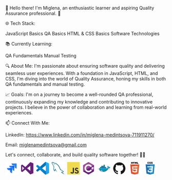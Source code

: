 👋 Hello there! I'm Miglena, an enthusiastic learner and aspiring Quality Assurance professional. 🚀

🌐 Tech Stack:

JavaScript Basics
QA Basics
HTML & CSS Basics
Software Technologies

📚 Currently Learning:

QA Fundamentals
Manual Testing

🔍 About Me:
I'm passionate about ensuring software quality and delivering seamless user experiences. With a foundation in JavaScript, HTML, and CSS, I'm diving into the world of Quality Assurance, honing my skills in both QA fundamentals and manual testing.

📈 Goals:
I'm on a journey to become a well-rounded QA professional, continuously expanding my knowledge and contributing to innovative projects. I believe in the power of collaboration and learning from real-world experiences.

📫 Connect With Me:

LinkedIn: https://www.linkedin.com/in/miglena-medintsova-711911270/

Email: miglenamedintsova@gmail.com

Let's connect, collaborate, and build quality software together! 🚀✨

<div>
  <img src="https://github.com/devicons/devicon/blob/master/icons/jira/jira-original.svg" title="React" alt="React" width="40" height="40"/>&nbsp;
  <img src="https://github.com/devicons/devicon/blob/master/icons/visualstudio/visualstudio-plain.svg" title="SF" alt="sf" width="40" height="40"/>&nbsp;
  <img src="https://github.com/devicons/devicon/blob/master/icons/vscode/vscode-original.svg" title="Python" alt="Py" width="40" height="40"/>&nbsp;
   <img src="https://github.com/devicons/devicon/blob/master/icons/mysql/mysql-plain.svg" title="JQuery" alt="JQuery" width="40" height="40"/>&nbsp;
  <img src="https://github.com/devicons/devicon/blob/master/icons/javascript/javascript-original.svg" title="R" alt="R" width="40" height="40"/>&nbsp;
  <img src="https://github.com/devicons/devicon/blob/v2.14.0/icons/csharp/csharp-original.svg" title="R" alt="R" width="40" height="40"/>&nbsp;
  <img src="https://github.com/devicons/devicon/blob/master/icons/docker/docker-original.svg" title="D3" alt="D3" width="40" height="40"/>&nbsp;
  <img src="https://github.com/devicons/devicon/blob/master/icons/github/github-original.svg" title="D3" alt="D3" width="40" height="40"/>&nbsp;
  <img src="https://github.com/devicons/devicon/blob/master/icons/html5/html5-original-wordmark.svg" title="D3" alt="D3" width="40" height="40"/>&nbsp;
  <img src="https://github.com/devicons/devicon/blob/master/icons/css3/css3-original-wordmark.svg" title="D3" alt="D3" width="40" height="40"/>&nbsp;
 
<div>



<!---
Miglena-Medintsova/Miglena-Medintsova is a ✨ special ✨ repository because its `README.md` (this file) appears on your GitHub profile.
You can click the Preview link to take a look at your changes.
--->
